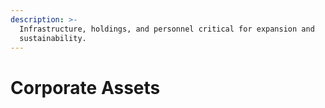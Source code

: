 ```yaml
---
description: >-
  Infrastructure, holdings, and personnel critical for expansion and
  sustainability.
---
```


# Corporate Assets

